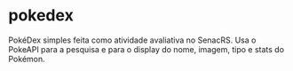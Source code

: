 # pokedex
PokéDex simples feita como atividade avaliativa no SenacRS. 
Usa o PokeAPI para a pesquisa e para o display do nome, imagem, tipo e stats do Pokémon.
